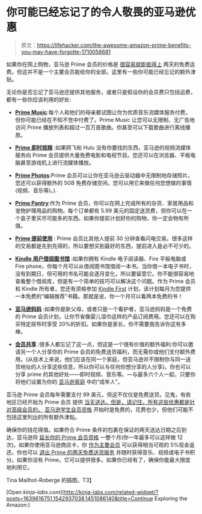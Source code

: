 # 你可能已经忘记了的令人敬畏的亚马逊优惠

> 原文：<https://lifehacker.com/the-awesome-amazon-prime-benefits-you-may-have-forgotte-1710058681>

如果你在网上购物，亚马逊 Prime 会员的价格是 [很容易就能抵得上](https://lifehacker.com/is-amazon-prime-worth-it-1038496234) 两天的免费运费。但这并不是一个主要会员能给你的全部。这里有一些你可能已经忘记的额外津贴。



无论你是否忘记了亚马逊还提供其他服务，或者只是假设你的会员费只包括运费，都有一些你应该利用的好处:

*   [**Prime Music**](https://www.amazon.com/gp/help/customer/display.html?asc_campaign=InlineText&asc_refurl=https://lifehacker.com/the-awesome-amazon-prime-benefits-you-may-have-forgotte-1710058681&asc_source=&nodeId=201530920&tag=kinjalifehackerlink-20):每个人和他们的母亲都试图让你为优质音乐流媒体服务付费，但你可能已经在不知不觉中付费了。Prime Music 让您可以无限制、无广告地访问 Prime 播放列表和超过一百万首歌曲。你甚至可以下载歌曲进行离线播放。

*   [**Prime 即时视频**](https://www.amazon.com/gp/help/customer/display.html?asc_campaign=InlineText&asc_refurl=https://lifehacker.com/the-awesome-amazon-prime-benefits-you-may-have-forgotte-1710058681&asc_source=&nodeId=201423000&tag=kinjalifehackerlink-20) :如果网飞和 Hulu 没有你要找的东西，亚马逊的视频流媒体服务向 Prime 会员提供大量免费电影和电视节目。您还可以在浏览器、平板电脑甚至游戏机上进行流媒体播放。
*   [**Prime Photos**](https://www.amazon.com/clouddrive/primephotos?asc_campaign=InlineText&asc_refurl=https://lifehacker.com/the-awesome-amazon-prime-benefits-you-may-have-forgotte-1710058681&asc_source=&tag=kinjalifehackerlink-20):Prime 会员可以让你在亚马逊云驱动器中无限制地存储照片。您还可以获得额外的 5GB 免费存储空间，您可以用它来做任何您想做的事情(视频、音乐等)。).

*   [**Prime Pantry**](http://www.amazon.com/gp/help/customer/display.html?asc_campaign=InlineText&asc_refurl=https://lifehacker.com/the-awesome-amazon-prime-benefits-you-may-have-forgotte-1710058681&asc_source=&nodeId=13819211&tag=kinjalifehackerlink-20):作为 Prime 会员，你可以在网上完成所有的杂货、家居用品和宠物护理用品的购物。每个订单都有 5.99 美元的固定送货费，但你可以在一个盒子里买尽可能多的东西。如果你提前计划好你的购物，你一定会物有所值。

*   [**Prime 提前使用**](http://www.amazon.com/gp/help/customer/display.html?asc_campaign=InlineText&asc_refurl=https://lifehacker.com/the-awesome-amazon-prime-benefits-you-may-have-forgotte-1710058681&asc_source=&nodeId=201622420&tag=kinjalifehackerlink-20) : Prime 会员比其他人提前 30 分钟查看闪电交易。很多这样的交易都是先到先得的，所以要想买到最好的东西，提前进入是必不可少的。

*   [**Kindle 用户借阅图书馆**](https://www.amazon.com/gp/help/customer/display.html/ref=help_search_1-1?asc_campaign=InlineText&asc_refurl=https://lifehacker.com/the-awesome-amazon-prime-benefits-you-may-have-forgotte-1710058681&asc_source=&ie=UTF8&nodeId=200757120&qid=1360282925&sr=1-1&tag=kinjalifehackerlink-20) :如果你拥有 Kindle 电子阅读器、Fire 平板电脑或 Fire phone，你每个月可以从借阅图书馆借阅一本书。当你借一本电子书时，没有到期日，但可用的书名可能会逐月变化，所以要留意它。你不能很容易地查看整个借阅库，但是有一个简单的技巧可以解决这个问题。作为 Prime 会员和 Kindle 所有者，您还有资格参加 [Kindle First](https://www.amazon.com/gp/help/customer/display.html/?asc_campaign=InlineText&asc_refurl=https://lifehacker.com/the-awesome-amazon-prime-benefits-you-may-have-forgotte-1710058681&asc_source=&nodeId=201376210&tag=kinjalifehackerlink-20) 计划，该计划每月为您提供一本免费的“编辑推荐”书籍。那就是说，你一个月可以看两本免费的书！

*   [**亚马逊妈妈**](http://www.amazon.com/gp/help/customer/display.html?asc_campaign=InlineText&asc_refurl=https://lifehacker.com/the-awesome-amazon-prime-benefits-you-may-have-forgotte-1710058681&asc_source=&nodeId=201133950&tag=kinjalifehackerlink-20) :如果你是新父母，或者只是一个看护者，亚马逊妈妈是一个免费的 Prime 会员计划，让你节省像婴儿湿巾这样的产品订阅费用。您还可以在购买特定尿布时享受 20%的折扣。如果你是家长，你不需要我告诉你这有多棒。

*   [**会员共享**](http://www.amazon.com/gp/help/customer/display.html?asc_campaign=InlineText&asc_refurl=https://lifehacker.com/the-awesome-amazon-prime-benefits-you-may-have-forgotte-1710058681&asc_source=&nodeId=200444180&tag=kinjalifehackerlink-20) :很多人都忘记了这一点，但这是一个很有价值的额外福利:你可以邀请另一个人分享你的 Prime 会员的免费送货福利，而无需你或他们支付额外费用。(从技术上来说，他们应该在同一个家庭，但亚马逊并不限制你与同一送货地址的人分享这些信息，所以你可以与任何你想分享的人分享)。你也可以分享 prime 的其他好处——即时视频、音乐等。—与最多六个人一起，只要你将他们设置为你的 [亚马逊家庭](http://www.amazon.com/gp/help/customer/display.html?asc_campaign=InlineText&asc_refurl=https://lifehacker.com/the-awesome-amazon-prime-benefits-you-may-have-forgotte-1710058681&asc_source=&nodeId=201806360&tag=kinjalifehackerlink-20) 中的“成年人”。

亚马逊 Prime 会员每年需要支付 99 美元，但这不仅仅是免费送货。见鬼，有些地区已经开始为 Prime 会员 提供 [当天送达。但是，请记住，所有这些优惠都是针对高级会员的。](http://lifehacker.com/amazon-now-offers-free-same-day-delivery-for-amazon-pri-1707450500#_ga=1.264333135.1125888042.1416611403) [亚马逊学生会员资格](http://www.amazon.com/gp/help/customer/display.html?asc_campaign=InlineText&asc_refurl=https://lifehacker.com/the-awesome-amazon-prime-benefits-you-may-have-forgotte-1710058681&asc_source=&nodeId=201133670&tag=kinjalifehackerlink-20) 开始时是免费的，花费也少，但他们可能不包括这里列出的所有额外津贴。

确保你的钱花得值。如果符合 Prime 条件的包裹在保证的两天送达日期之后到达，亚马逊将 [延长你的 Prime 会员资格](https://lifehacker.com/get-your-amazon-prime-membership-extended-if-a-package-1484928834) 一整个月(你一年最多可以这样做 12 次)。如果你使用亚马逊商店卡，你 [作为主要会员](http://twocents.lifehacker.com/the-new-amazon-store-card-gives-prime-users-5-cash-bac-1694419150#_ga=1.264333135.1125888042.1416611403) 可以获得相当可观的 5%现金返还。你也可以 [退出 Prime 的两天免费送货服务](http://lifehacker.com/opt-out-of-amazon-prime-s-free-two-day-shipping-earn-1613594987) 并随时获得音乐、视频或电子书积分。如果你没有 Prime，它可以提供很多。如果你已经有了，确保你能最大限度地利用它。

Tina Mailhot-Roberge 的插图。T3】

[Open *kinja-labs.com*](http://kinja-labs.com/related-widget/?posts=1639616751,1542937038,1451086140&title=Continue Exploring the Amazon:)